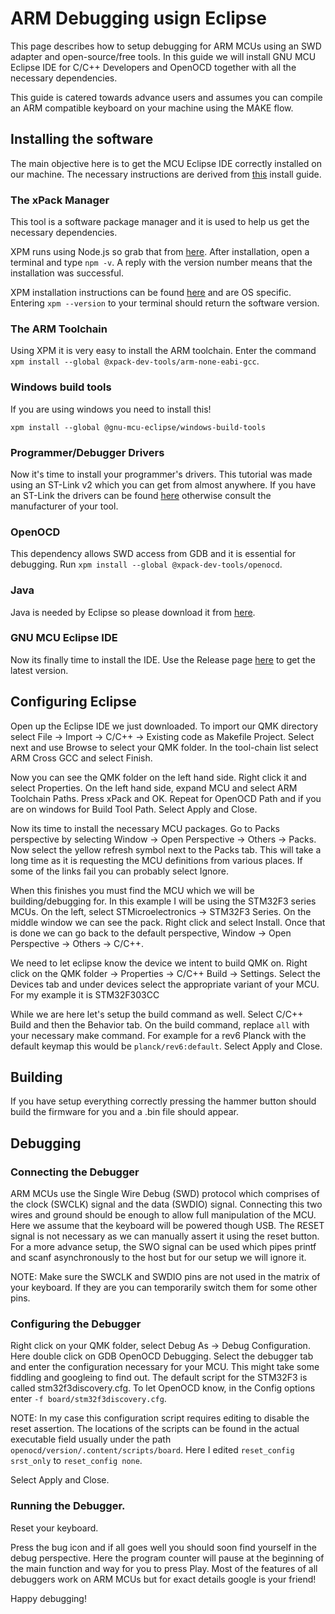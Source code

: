 # ARM Debugging usign Eclipse

This page describes how to setup debugging for ARM MCUs using an SWD adapter and open-source/free tools. In this guide we will install GNU MCU Eclipse IDE for C/C++ Developers and OpenOCD together with all the necessary dependencies.

This guide is catered towards advance users and assumes you can compile an ARM compatible keyboard on your machine using the MAKE flow.

## Installing the software

The main objective here is to get the MCU Eclipse IDE correctly installed on our machine. The necessary instructions are derived from [this](https://gnu-mcu-eclipse.github.io/install/) install guide.

### The xPack Manager

This tool is a software package manager and it is used to help us get the necessary dependencies.

XPM runs using Node.js so grab that from [here](https://nodejs.org/en/). After installation, open a terminal and type `npm -v`. A reply with the version number means that the installation was successful.

XPM installation instructions can be found [here](https://www.npmjs.com/package/xpm) and are OS specific. Entering `xpm --version` to your terminal should return the software version.

### The ARM Toolchain

Using XPM it is very easy to install the ARM toolchain. Enter the command `xpm install --global @xpack-dev-tools/arm-none-eabi-gcc`.

### Windows build tools

If you are using windows you need to install this!

`xpm install --global @gnu-mcu-eclipse/windows-build-tools`

### Programmer/Debugger Drivers

Now it's time to install your programmer's drivers. This tutorial was made using an ST-Link v2 which you can get from almost anywhere.
If you have an ST-Link the drivers can be found [here](https://www.st.com/en/development-tools/stsw-link009.html) otherwise consult the manufacturer of your tool.

### OpenOCD

This dependency allows SWD access from GDB and it is essential for debugging. Run `xpm install --global @xpack-dev-tools/openocd`.

### Java

Java is needed by Eclipse so please download it from [here](https://www.oracle.com/technetwork/java/javase/downloads/index.html).

### GNU MCU Eclipse IDE

Now its finally time to install the IDE. Use the Release page [here](https://github.com/gnu-mcu-eclipse/org.eclipse.epp.packages/releases/) to get the latest version.

## Configuring Eclipse

Open up the Eclipse IDE we just downloaded. To import our QMK directory select File -> Import -> C/C++ -> Existing code as Makefile Project. Select next and use Browse to select your QMK folder. In the tool-chain list select ARM Cross GCC and select Finish.

Now you can see the QMK folder on the left hand side. Right click it and select Properties. On the left hand side, expand MCU and select ARM Toolchain Paths. Press xPack and OK. Repeat for OpenOCD Path  and if you are on windows for Build Tool Path. Select Apply and Close.

Now its time to install the necessary MCU packages. Go to Packs perspective by selecting Window -> Open Perspective -> Others -> Packs. Now select the yellow refresh symbol next to the Packs tab. This will take a long time as it is requesting the MCU definitions from various places. If some of the links fail you can probably select Ignore.

When this finishes you must find the MCU which we will be building/debugging for. In this example I will be using the STM32F3 series MCUs. On the left, select STMicroelectronics -> STM32F3 Series. On the middle window we can see the pack. Right click and select Install. Once that is done we can go back to the default perspective, Window -> Open Perspective -> Others -> C/C++.

We need to let eclipse know the device we intent to build QMK on. Right click on the QMK folder -> Properties -> C/C++ Build -> Settings. Select the Devices tab and under devices select the appropriate variant of your MCU. For my example it is STM32F303CC

While we are here let's setup the build command as well. Select C/C++ Build and then the Behavior tab. On the build command, replace `all` with your necessary make command. For example for a rev6 Planck with the default keymap this would be `planck/rev6:default`. Select Apply and Close.

## Building

If you have setup everything correctly pressing the hammer button should build the firmware for you and a .bin file should appear.

## Debugging

### Connecting the Debugger

ARM MCUs use the Single Wire Debug (SWD) protocol which comprises of the clock (SWCLK) signal and the data (SWDIO) signal. Connecting this two wires and ground should be enough to allow full manipulation of the MCU. Here we assume that the keyboard will be powered though USB. The RESET signal is not necessary as we can manually assert it using the reset button. For a more advance setup, the SWO signal can be used which pipes printf and scanf asynchronously to the host but for our setup we will ignore it.

NOTE: Make sure the SWCLK and SWDIO pins are not used in the matrix of your keyboard. If they are you can temporarily switch them for some other pins.

### Configuring the Debugger

Right click on your QMK folder, select Debug As -> Debug Configuration. Here double click on GDB OpenOCD Debugging. Select the debugger tab and enter the configuration necessary for your MCU. This might take some fiddling and googleing to find out. The default script for the STM32F3 is called stm32f3discovery.cfg. To let OpenOCD know, in the Config options enter `-f board/stm32f3discovery.cfg`.

NOTE: In my case this configuration script requires editing to disable the reset assertion. The locations of the scripts can be found in the actual executable field usually under the path `openocd/version/.content/scripts/board`. Here I edited `reset_config srst_only` to `reset_config none`.

Select Apply and Close.

### Running the Debugger.

Reset your keyboard.

Press the bug icon and if all goes well you should soon find yourself in the debug perspective. Here the program counter will pause at the beginning of the main function and way for you to press Play. Most of the features of all debuggers work on ARM MCUs but for exact details google is your friend!


Happy debugging!
